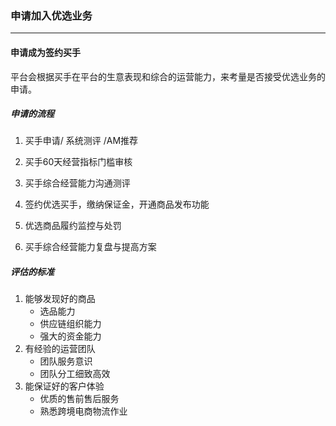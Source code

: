 ### 申请加入优选业务

---

#### 申请成为签约买手

平台会根据买手在平台的生意表现和综合的运营能力，来考量是否接受优选业务的申请。

##### 申请的流程

1. 买手申请/ 系统测评 /AM推荐

2. 买手60天经营指标门槛审核

3. 买手综合经营能力沟通测评

4. 签约优选买手，缴纳保证金，开通商品发布功能

5. 优选商品履约监控与处罚

6. 买手综合经营能力复盘与提高方案


##### 评估的标准

1. 能够发现好的商品
   * 选品能力
   * 供应链组织能力
   * 强大的资金能力
2. 有经验的运营团队
   * 团队服务意识  
   * 团队分工细致高效
3. 能保证好的客户体验
   * 优质的售前售后服务
   * 熟悉跨境电商物流作业



